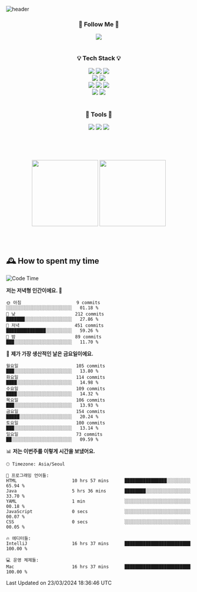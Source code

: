 ![header](https://capsule-render.vercel.app/api?type=waving&color=0:FFE29F,50:FFA99F,100:FF719A&height=300&fontAlignY=40&section=header&text=sung%20eun&fontSize=80&fontColor=FFFFFF)

<div align="center">
	<h3>🐹  Follow Me  🐹</h3>
	<a href="https://velog.io/@saeun05" target="_blank"><img src="https://img.shields.io/badge/Velog-20C997?style=flat&logo=velog&logoColor=white"/></a><br><br>
	<h3>💡  Tech Stack  💡</h3>
	<img src="https://img.shields.io/badge/Java-0078D4?style=flat"/>
	<img src="https://img.shields.io/badge/Spring-6DB33F?style=flat&logo=spring&logoColor=white"/>
	<img src="https://img.shields.io/badge/SpringBoot-6DB33F?style=flat&logo=springboot&logoColor=white"/><br>
	<img src="https://img.shields.io/badge/SpringJPA-6DB33F?style=flat&logo=SpringJPA&logoColor=white"/>
	<img src="https://img.shields.io/badge/Querydsl-428BCA?style=flat&logo=Querydsl&logoColor=white"/><br>
	<img src="https://img.shields.io/badge/HTML5-E34F26?style=flat&logo=html5&logoColor=white"/>
	<img src="https://img.shields.io/badge/CSS3-1572B6?style=flat&logo=css3&logoColor=white"/>
	<img src="https://img.shields.io/badge/jQuery-0769AD?style=flat&logo=jquery&logoColor=white"/><br>
	<img src="https://img.shields.io/badge/MySQL-4479A1?style=flat&logo=mysql&logoColor=white"/>
	<img src="https://img.shields.io/badge/oracle-F80000?style=flat&logo=oracle&logoColor=white"/><br><br>
	<h3>🔦  Tools  🔦</h3>
	<img src="https://img.shields.io/badge/intelliJ IDEA-000000?style=flat&logo=intellijidea&logoColor=white"/>
	<img src="https://img.shields.io/badge/Notion-F9DC3E?style=flat&logo=notion&logoColor=white"/>
	<img src="https://img.shields.io/badge/Git-F05032?style=flat&logo=git&logoColor=white"/><br><br>
</div>

<br><br>

<div align="center">
  <img style="height:180px" src="https://github-readme-stats.vercel.app/api?username=sungeunn&show_icons=true&theme=omni&locale=kr"/>
  <img style="height:180px" src="https://github-readme-stats.vercel.app/api/top-langs/?username=sungeunn&theme=omni&layout=compact&locale=kr"/>
</div>

<br><br>

## 🕰 How to spent my time
<!--START_SECTION:waka-->
![Code Time](http://img.shields.io/badge/Code%20Time-435%20hrs%204%20mins-blue)

**저는 저녁형 인간이에요. 🦉** 

```text
🌞 아침                     9 commits           ░░░░░░░░░░░░░░░░░░░░░░░░░   01.18 % 
🌆 낮　                     212 commits         ███████░░░░░░░░░░░░░░░░░░   27.86 % 
🌃 저녁                     451 commits         ███████████████░░░░░░░░░░   59.26 % 
🌙 밤　                     89 commits          ███░░░░░░░░░░░░░░░░░░░░░░   11.70 % 
```
📅 **제가 가장 생산적인 날은 금요일이에요.** 

```text
월요일                      105 commits         ███░░░░░░░░░░░░░░░░░░░░░░   13.80 % 
화요일                      114 commits         ████░░░░░░░░░░░░░░░░░░░░░   14.98 % 
수요일                      109 commits         ████░░░░░░░░░░░░░░░░░░░░░   14.32 % 
목요일                      106 commits         ███░░░░░░░░░░░░░░░░░░░░░░   13.93 % 
금요일                      154 commits         █████░░░░░░░░░░░░░░░░░░░░   20.24 % 
토요일                      100 commits         ███░░░░░░░░░░░░░░░░░░░░░░   13.14 % 
일요일                      73 commits          ██░░░░░░░░░░░░░░░░░░░░░░░   09.59 % 
```


📊 **저는 이번주를 이렇게 시간을 보냈어요.** 

```text
🕑︎ Timezone: Asia/Seoul

💬 프로그래밍 언어들: 
HTML                     10 hrs 57 mins      ████████████████░░░░░░░░░   65.94 % 
Java                     5 hrs 36 mins       ████████░░░░░░░░░░░░░░░░░   33.70 % 
YAML                     1 min               ░░░░░░░░░░░░░░░░░░░░░░░░░   00.18 % 
JavaScript               0 secs              ░░░░░░░░░░░░░░░░░░░░░░░░░   00.07 % 
CSS                      0 secs              ░░░░░░░░░░░░░░░░░░░░░░░░░   00.05 % 

🔥 에디터들: 
IntelliJ                 16 hrs 37 mins      █████████████████████████   100.00 % 

💻 운영 체제들: 
Mac                      16 hrs 37 mins      █████████████████████████   100.00 % 
```


 Last Updated on 23/03/2024 18:36:46 UTC
<!--END_SECTION:waka-->

